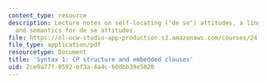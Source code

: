 ```yaml
---
content_type: resource
description: Lecture notes on self-locating ("de se") attitudes, a linguistic perspective,
  and semantics for de se attitudes.
file: https://ol-ocw-studio-app-production.s3.amazonaws.com/courses/24-910-topics-in-linguistic-theory-propositional-attitudes-spring-2009/2ce9a77f0592ef3a4a4c60dbb39e5020_MIT24_910s09_lec06.pdf
file_type: application/pdf
resourcetype: Document
title: 'Syntax 1: CP structure and embedded clauses'
uid: 2ce9a77f-0592-ef3a-4a4c-60dbb39e5020
---
```

